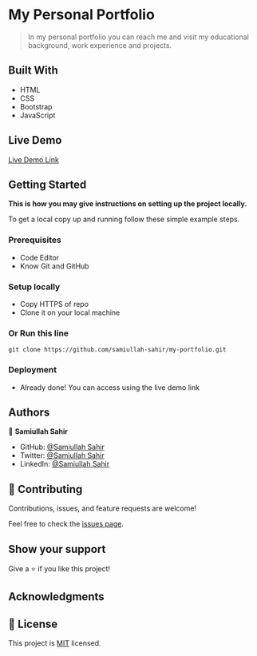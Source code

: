 

# My Personal Portfolio

> In my personal portfolio you can reach me and visit my educational background, work experience and projects.


## Built With

- HTML
- CSS
- Bootstrap
- JavaScript



## Live Demo

[Live Demo Link]( https://samiullah-sahir.github.io/my-portfolio/)




## Getting Started

**This is how you may give instructions on setting up the project locally.**


To get a local copy up and running follow these simple example steps.

### Prerequisites

- Code Editor
- Know Git and GitHub

### Setup locally 

- Copy HTTPS of repo
- Clone it on your local machine

### Or Run this line
```
git clone https://github.com/samiullah-sahir/my-portfolio.git

```


### Deployment
- Already done! You can access using the live demo link



## Authors

👤 **Samiullah Sahir**

- GitHub: [@Samiullah Sahir](https://github.com/samiullah-sahir)
- Twitter: [@Samiullah Sahir](https://twitter.com/samiullah_sahir?t=ytazmkitqaqvutdb4hz3aw&s=09)
- LinkedIn: [@Samiullah Sahir](https://www.linkedin.com/in/samiullah-sahir-a207721a2)

## 🤝 Contributing

Contributions, issues, and feature requests are welcome!

Feel free to check the [issues page](https://github.com/eaesmat/weather-app.git).

## Show your support

Give a ⭐️ if you like this project!

## Acknowledgments


## 📝 License

This project is [MIT](./MIT.md) licensed.